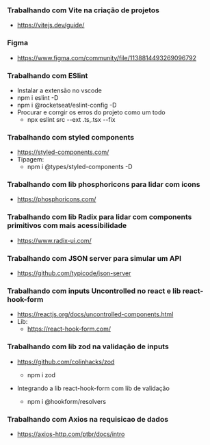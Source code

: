 ### Trabalhando com Vite na criação de projetos
- https://vitejs.dev/guide/

### Figma
- https://www.figma.com/community/file/1138814493269096792

### Trabalhando com ESlint
- Instalar a extensão no vscode
- npm i eslint -D
- npm i @rocketseat/eslint-config -D
- Procurar e corrgir os erros do projeto como um todo
  - npx eslint src --ext .ts,.tsx --fix

### Trabalhando com styled components
- https://styled-components.com/
- Tipagem:
  - npm i @types/styled-components -D

### Trabalhando com lib phosphoricons para lidar com icons
- https://phosphoricons.com/

### Trabalhando com lib Radix para lidar com components primitivos com mais acessibilidade
- https://www.radix-ui.com/

### Trabalhando com JSON server para simular um API
- https://github.com/typicode/json-server

### Trabalhando com inputs Uncontrolled no react e lib react-hook-form
- https://reactjs.org/docs/uncontrolled-components.html
- Lib:
  - https://react-hook-form.com/

### Trabalhando com lib zod na validação de inputs
- https://github.com/colinhacks/zod
  - npm i zod

- Integrando a lib react-hook-form com lib de validação
  - npm i @hookform/resolvers

### Trabalhando com Axios na requisicao de dados
- https://axios-http.com/ptbr/docs/intro